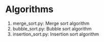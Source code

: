 # Algorithms
1. merge_sort.py: Merge sort algorithm
2. bubble_sort.py: Bubble sort algorithm
3. insertion_sort.py: Insertion sort algorithm